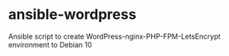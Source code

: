 # ansible-wordpress
Ansible script to create WordPress-nginx-PHP-FPM-LetsEncrypt environment to Debian 10
